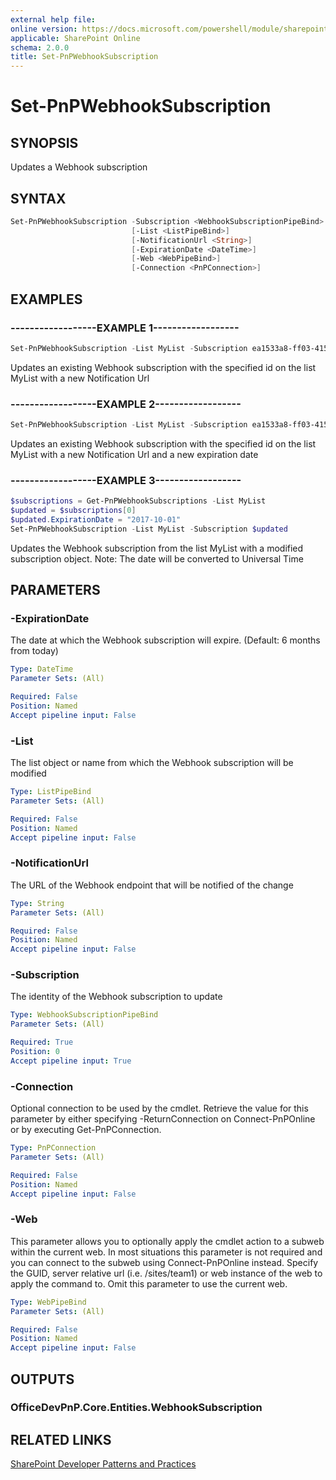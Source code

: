 ```yaml
---
external help file:
online version: https://docs.microsoft.com/powershell/module/sharepoint-pnp/set-pnpwebhooksubscription
applicable: SharePoint Online
schema: 2.0.0
title: Set-PnPWebhookSubscription
---
```


# Set-PnPWebhookSubscription

## SYNOPSIS
Updates a Webhook subscription

## SYNTAX 

```powershell
Set-PnPWebhookSubscription -Subscription <WebhookSubscriptionPipeBind>
                           [-List <ListPipeBind>]
                           [-NotificationUrl <String>]
                           [-ExpirationDate <DateTime>]
                           [-Web <WebPipeBind>]
                           [-Connection <PnPConnection>]
```

## EXAMPLES

### ------------------EXAMPLE 1------------------
```powershell
Set-PnPWebhookSubscription -List MyList -Subscription ea1533a8-ff03-415b-a7b6-517ee50db8b6 -NotificationUrl https://my-func.azurewebsites.net/webhook
```

Updates an existing Webhook subscription with the specified id on the list MyList with a new Notification Url

### ------------------EXAMPLE 2------------------
```powershell
Set-PnPWebhookSubscription -List MyList -Subscription ea1533a8-ff03-415b-a7b6-517ee50db8b6 -NotificationUrl https://my-func.azurewebsites.net/webhook -ExpirationDate "2017-09-01"
```

Updates an existing Webhook subscription with the specified id on the list MyList with a new Notification Url and a new expiration date

### ------------------EXAMPLE 3------------------
```powershell
$subscriptions = Get-PnPWebhookSubscriptions -List MyList
$updated = $subscriptions[0]
$updated.ExpirationDate = "2017-10-01"
Set-PnPWebhookSubscription -List MyList -Subscription $updated
```

Updates the Webhook subscription from the list MyList with a modified subscription object.
Note: The date will be converted to Universal Time

## PARAMETERS

### -ExpirationDate
The date at which the Webhook subscription will expire. (Default: 6 months from today)

```yaml
Type: DateTime
Parameter Sets: (All)

Required: False
Position: Named
Accept pipeline input: False
```

### -List
The list object or name from which the Webhook subscription will be modified

```yaml
Type: ListPipeBind
Parameter Sets: (All)

Required: False
Position: Named
Accept pipeline input: False
```

### -NotificationUrl
The URL of the Webhook endpoint that will be notified of the change

```yaml
Type: String
Parameter Sets: (All)

Required: False
Position: Named
Accept pipeline input: False
```

### -Subscription
The identity of the Webhook subscription to update

```yaml
Type: WebhookSubscriptionPipeBind
Parameter Sets: (All)

Required: True
Position: 0
Accept pipeline input: True
```

### -Connection
Optional connection to be used by the cmdlet. Retrieve the value for this parameter by either specifying -ReturnConnection on Connect-PnPOnline or by executing Get-PnPConnection.

```yaml
Type: PnPConnection
Parameter Sets: (All)

Required: False
Position: Named
Accept pipeline input: False
```

### -Web
This parameter allows you to optionally apply the cmdlet action to a subweb within the current web. In most situations this parameter is not required and you can connect to the subweb using Connect-PnPOnline instead. Specify the GUID, server relative url (i.e. /sites/team1) or web instance of the web to apply the command to. Omit this parameter to use the current web.

```yaml
Type: WebPipeBind
Parameter Sets: (All)

Required: False
Position: Named
Accept pipeline input: False
```

## OUTPUTS

### OfficeDevPnP.Core.Entities.WebhookSubscription

## RELATED LINKS

[SharePoint Developer Patterns and Practices](https://aka.ms/sppnp)
